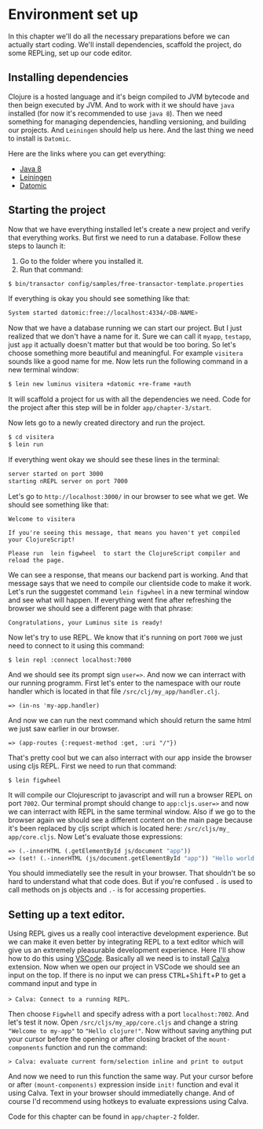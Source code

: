 # Environment set up

In this chapter we'll do all the necessary preparations before we can actually start coding. We'll install dependencies, scaffold the project, do some REPLing, set up our code editor.

## Installing dependencies

Clojure is a hosted language and it's beign compiled to JVM bytecode and then beign executed by JVM. And to work with it we should have `java` installed (for now it's recommended to use `java 8`). Then we need something for managing dependencies, handling versioning, and building our projects. And `Leiningen` should help us here. And the last thing we need to install is `Datomic`.

Here are the links where you can get everything:

 - [Java 8][java-download]
 - [Leiningen][lein-install]
 - [Datomic][datomic-download]

## Starting the project

Now that we have everything installed let's create a new project and verify that everything works. But first we need to run a database. Follow these steps to launch it:

1. Go to the folder where you installed it. 
2. Run that command: 

```bash
$ bin/transactor config/samples/free-transactor-template.properties
```

If everything is okay you should see something like that:

```bash
System started datomic:free://localhost:4334/<DB-NAME>
```

Now that we have a database running we can start our project. But I just realized that we don't have a name for it. Sure we can call it `myapp`, `testapp`, just `app` it actually doesn't matter but that would be too boring. So let's choose something more beautiful and meaningful. For example `visitera` sounds like a good name for me.  Now lets run the following command in a new terminal window:

```bash
$ lein new luminus visitera +datomic +re-frame +auth
```

It will scaffold a project for us with all the dependencies we need. Code for the project after this step will be in folder `app/chapter-3/start`.

Now lets go to a newly created directory and run the project. 

```bash
$ cd visitera
$ lein run
```

If everything went okay we should see these lines in the terminal:

```bash
server started on port 3000
starting nREPL server on port 7000
```

Let's go to `http://localhost:3000/` in our browser to see what we get.
We should see something like that:

```
Welcome to visitera

If you're seeing this message, that means you haven't yet compiled your ClojureScript!

Please run  lein figwheel  to start the ClojureScript compiler and reload the page.
```

We can see a response, that means our backend part is working. And that message says that we need to compile our clientside code to make it work. Let's run the suggestet command `lein figwheel` in a new terminal window and see what will happen. If everything went fine after refreshing the browser we should see a different page with that phrase:

```
Congratulations, your Luminus site is ready!
```







 Now let's try to use REPL. We know that it's running on port `7000` we just need to connect to it using this command:

`$ lein repl :connect localhost:7000`

And we should see its prompt sign `user=>`. And now we can interract with our running programm. First let's enter to the namespace with our route handler which is located in that file `/src/clj/my_app/handler.clj`.

`=> (in-ns 'my-app.handler)`

And now we can run the next command which should return the same html we just saw earlier in our browser.

`=> (app-routes {:request-method :get, :uri "/"})`

That's pretty cool but we can also interract with our app inside the browser using cljs REPL. First we need to run that command:

`$ lein figwheel`

It will compile our Clojurescript to javascript and will run a browser REPL on port `7002`. Our terminal prompt should change to `app:cljs.user=>` and now we can interract with REPL in the same terminal window. Also if we go to the browser again we should see a different content on the main page because it's been replaced by cljs script which is located here: `/src/cljs/my_
app/core.cljs`.  Now Let's evaluate those expressions:

```clj
=> (.-innerHTML (.getElementById js/document "app"))
=> (set! (.-innerHTML (js/document.getElementById "app")) "Hello world!")
```

 You should immediatelly see the result in your browser.  That shouldn't be so hard to understand what that code does. But if you're confused `.` is used to call methods on js objects and `.-` is for accessing properties. 

## Setting up a text editor.

Using REPL gives us a really cool interactive development experience. But we can make it even better by integrating REPL to a text editor which will give us an extremely pleasurable development experience. Here I'll show how to do this using [VSCode][3].  Basically all we need is to install [Calva][4] extension. Now when we open our project in VSCode we should see an input on the top. If there is no input we can press <kbd>CTRL</kbd>+<kbd>Shift</kbd>+<kbd>P</kbd> to get a command input and type in 

`> Calva: Connect to a running REPL`. 

Then choose `Figwhell` and specify adress with a port `localhost:7002`. And let's test it now. Open `/src/cljs/my_app/core.cljs` and change a string `"Welcome to my-app"` to `"Hello clojure!"`.  Now without saving anything put your cursor before the opening or after closing bracket of the `mount-components` function and run the command:

`> Calva: evaluate current form/selection inline and print to output`

And now we need to run this function the same way. Put your cursor before or after `(mount-components)` expression inside `init!` function and eval it using Calva. Text in your browser should immediatelly change. And of course I'd recommend using hotkeys to evaluate expressions using Calva. 

Code for this chapter can be found in `app/chapter-2` folder.







[lein-install]: https://leiningen.org/#install
[java-download]: https://www.oracle.com/technetwork/java/javase/downloads/jdk8-downloads-2133151.html
[datomic-download]: https://my.datomic.com/downloads/free
[3]: https://code.visualstudio.com/
[4]: https://github.com/BetterThanTomorrow/calva
<!--stackedit_data:
eyJoaXN0b3J5IjpbLTUyMjg0MDQ5OSwzMTk2MDg2MCwxMDc1ND
c2ODU2LDQ1OTY0ODQ5XX0=
-->